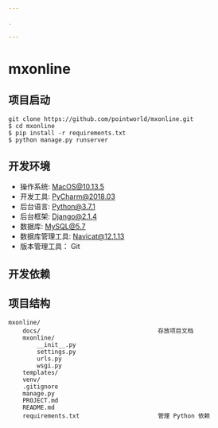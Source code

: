```yaml
---

.

---
```


# mxonline

## 项目启动

```text
git clone https://github.com/pointworld/mxonline.git
$ cd mxonline
$ pip install -r requirements.txt
$ python manage.py runserver
```

## 开发环境

- 操作系统:         MacOS@10.13.5
- 开发工具:         PyCharm@2018.03
- 后台语言:         Python@3.7.1
- 后台框架:         Django@2.1.4
- 数据库:           MySQL@5.7
- 数据库管理工具:    Navicat@12.1.13
- 版本管理工具：     Git

## 开发依赖

## 项目结构

```text
mxonline/
    docs/                                 存放项目文档
    mxonline/
        __init__.py
        settings.py
        urls.py
        wsgi.py
    templates/
    venv/
    .gitignore
    manage.py
    PROJECT.md
    README.md
    requirements.txt                      管理 Python 依赖
```
